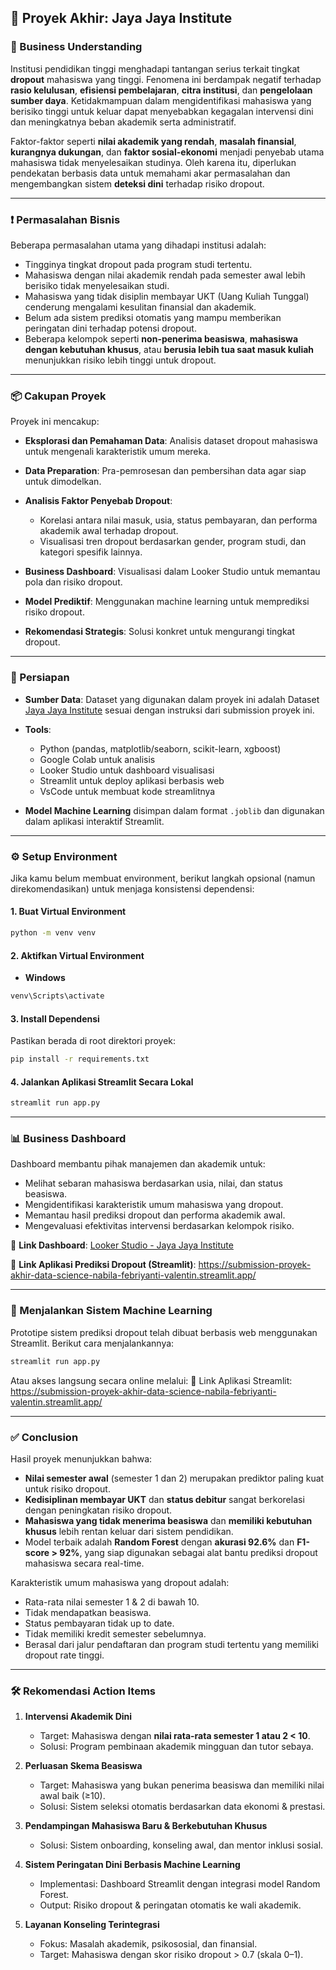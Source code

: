 ## 🏢 Proyek Akhir: Jaya Jaya Institute

### 📌 Business Understanding

Institusi pendidikan tinggi menghadapi tantangan serius terkait tingkat **dropout** mahasiswa yang tinggi. Fenomena ini berdampak negatif terhadap **rasio kelulusan**, **efisiensi pembelajaran**, **citra institusi**, dan **pengelolaan sumber daya**. Ketidakmampuan dalam mengidentifikasi mahasiswa yang berisiko tinggi untuk keluar dapat menyebabkan kegagalan intervensi dini dan meningkatnya beban akademik serta administratif.

Faktor-faktor seperti **nilai akademik yang rendah**, **masalah finansial**, **kurangnya dukungan**, dan **faktor sosial-ekonomi** menjadi penyebab utama mahasiswa tidak menyelesaikan studinya. Oleh karena itu, diperlukan pendekatan berbasis data untuk memahami akar permasalahan dan mengembangkan sistem **deteksi dini** terhadap risiko dropout.

---

### ❗ Permasalahan Bisnis

Beberapa permasalahan utama yang dihadapi institusi adalah:

* Tingginya tingkat dropout pada program studi tertentu.
* Mahasiswa dengan nilai akademik rendah pada semester awal lebih berisiko tidak menyelesaikan studi.
* Mahasiswa yang tidak disiplin membayar UKT (Uang Kuliah Tunggal) cenderung mengalami kesulitan finansial dan akademik.
* Belum ada sistem prediksi otomatis yang mampu memberikan peringatan dini terhadap potensi dropout.
* Beberapa kelompok seperti **non-penerima beasiswa**, **mahasiswa dengan kebutuhan khusus**, atau **berusia lebih tua saat masuk kuliah** menunjukkan risiko lebih tinggi untuk dropout.

---

### 📦 Cakupan Proyek

Proyek ini mencakup:

* **Eksplorasi dan Pemahaman Data**: Analisis dataset dropout mahasiswa untuk mengenali karakteristik umum mereka.
* **Data Preparation**: Pra-pemrosesan dan pembersihan data agar siap untuk dimodelkan.
* **Analisis Faktor Penyebab Dropout**:

  * Korelasi antara nilai masuk, usia, status pembayaran, dan performa akademik awal terhadap dropout.
  * Visualisasi tren dropout berdasarkan gender, program studi, dan kategori spesifik lainnya.
* **Business Dashboard**: Visualisasi dalam Looker Studio untuk memantau pola dan risiko dropout.
* **Model Prediktif**: Menggunakan machine learning untuk memprediksi risiko dropout.
* **Rekomendasi Strategis**: Solusi konkret untuk mengurangi tingkat dropout.

---

### 🧪 Persiapan

* **Sumber Data**: Dataset yang digunakan dalam proyek ini adalah Dataset [Jaya Jaya Institute](https://github.com/dicodingacademy/dicoding_dataset/blob/main/students_performance/data.csv) sesuai dengan instruksi dari submission proyek ini.
* **Tools**:

  * Python (pandas, matplotlib/seaborn, scikit-learn, xgboost)
  * Google Colab untuk analisis
  * Looker Studio untuk dashboard visualisasi
  * Streamlit untuk deploy aplikasi berbasis web
  * VsCode untuk membuat kode streamlitnya
* **Model Machine Learning** disimpan dalam format `.joblib` dan digunakan dalam aplikasi interaktif Streamlit.

---

### ⚙️ Setup Environment

Jika kamu belum membuat environment, berikut langkah opsional (namun direkomendasikan) untuk menjaga konsistensi dependensi:

#### 1. Buat Virtual Environment

```bash
python -m venv venv
```

#### 2. Aktifkan Virtual Environment

* **Windows**

```bash
venv\Scripts\activate
```


#### 3. Install Dependensi

Pastikan berada di root direktori proyek:

```bash
pip install -r requirements.txt
```

#### 4. Jalankan Aplikasi Streamlit Secara Lokal

```bash
streamlit run app.py
```

---

### 📊 Business Dashboard

Dashboard membantu pihak manajemen dan akademik untuk:

* Melihat sebaran mahasiswa berdasarkan usia, nilai, dan status beasiswa.
* Mengidentifikasi karakteristik umum mahasiswa yang dropout.
* Memantau hasil prediksi dropout dan performa akademik awal.
* Mengevaluasi efektivitas intervensi berdasarkan kelompok risiko.

📎 **Link Dashboard**: [Looker Studio - Jaya Jaya Institute](https://lookerstudio.google.com/reporting/477e15a5-35db-410a-ba02-4b69716d8e1a)

📎 **Link Aplikasi Prediksi Dropout (Streamlit)**: https://submission-proyek-akhir-data-science-nabila-febriyanti-valentin.streamlit.app/

---

### 🤖 Menjalankan Sistem Machine Learning
Prototipe sistem prediksi dropout telah dibuat berbasis web menggunakan Streamlit. Berikut cara menjalankannya:

```bash
streamlit run app.py
```

Atau akses langsung secara online melalui:
🔗 Link Aplikasi Streamlit:
https://submission-proyek-akhir-data-science-nabila-febriyanti-valentin.streamlit.app/

---

### ✅ Conclusion

Hasil proyek menunjukkan bahwa:

* **Nilai semester awal** (semester 1 dan 2) merupakan prediktor paling kuat untuk risiko dropout.
* **Kedisiplinan membayar UKT** dan **status debitur** sangat berkorelasi dengan peningkatan risiko dropout.
* **Mahasiswa yang tidak menerima beasiswa** dan **memiliki kebutuhan khusus** lebih rentan keluar dari sistem pendidikan.
* Model terbaik adalah **Random Forest** dengan **akurasi 92.6%** dan **F1-score > 92%**, yang siap digunakan sebagai alat bantu prediksi dropout mahasiswa secara real-time.
  
Karakteristik umum mahasiswa yang dropout adalah:
- Rata-rata nilai semester 1 & 2 di bawah 10.
- Tidak mendapatkan beasiswa.
- Status pembayaran tidak up to date.
- Tidak memiliki kredit semester sebelumnya.
- Berasal dari jalur pendaftaran dan program studi tertentu yang memiliki dropout rate tinggi.
  
---

### 🛠️ Rekomendasi Action Items

1. **Intervensi Akademik Dini**
   - Target: Mahasiswa dengan **nilai rata-rata semester 1 atau 2 < 10**.
   - Solusi: Program pembinaan akademik mingguan dan tutor sebaya.

2. **Perluasan Skema Beasiswa**
   - Target: Mahasiswa yang bukan penerima beasiswa dan memiliki nilai awal baik (≥10).
   - Solusi: Sistem seleksi otomatis berdasarkan data ekonomi & prestasi.

3. **Pendampingan Mahasiswa Baru & Berkebutuhan Khusus**
   - Solusi: Sistem onboarding, konseling awal, dan mentor inklusi sosial.

4. **Sistem Peringatan Dini Berbasis Machine Learning**
   - Implementasi: Dashboard Streamlit dengan integrasi model Random Forest.
   - Output: Risiko dropout & peringatan otomatis ke wali akademik.

5. **Layanan Konseling Terintegrasi**
   - Fokus: Masalah akademik, psikososial, dan finansial.
   - Target: Mahasiswa dengan skor risiko dropout > 0.7 (skala 0–1).
